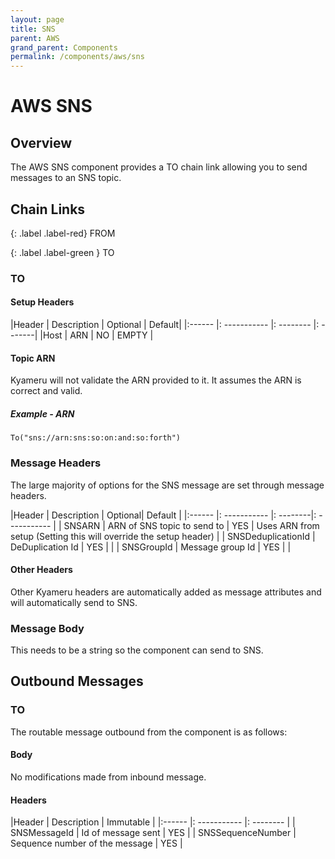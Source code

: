 ```yaml
---
layout: page
title: SNS
parent: AWS
grand_parent: Components
permalink: /components/aws/sns
---
```


# AWS SNS
## Overview

The AWS SNS component provides a TO chain link allowing you to send messages to an SNS topic.


## Chain Links

{: .label .label-red}
FROM

{: .label .label-green }
TO

### TO

#### Setup Headers

|Header | Description | Optional | Default|
|:------ |: ----------- |: -------- |: -------|
|Host | ARN | NO | EMPTY |

#### Topic ARN

Kyameru will not validate the ARN provided to it. It assumes the ARN is correct and valid.

##### Example - ARN
```
To("sns://arn:sns:so:on:and:so:forth")
```

### Message Headers
The large majority of options for the SNS message are set through message headers.

|Header | Description | Optional| Default |
|:------ |: ----------- |: --------|: ----------- |
| SNSARN | ARN of SNS topic to send to | YES | Uses ARN from setup (Setting this will override the setup header) |
| SNSDeduplicationId | DeDuplication Id | YES | |
| SNSGroupId | Message group Id | YES | |

#### Other Headers

Other Kyameru headers are automatically added as message attributes and will automatically send to SNS.

### Message Body

This needs to be a string so the component can send to SNS.

## Outbound Messages
### TO

The routable message outbound from the component is as follows:

#### Body

No modifications made from inbound message.

#### Headers

|Header | Description | Immutable |
|:------ |: ----------- |: -------- |
| SNSMessageId | Id of message sent | YES |
| SNSSequenceNumber | Sequence number of the message | YES |

